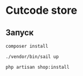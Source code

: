 # Cutcode store

## Запуск
```
composer install
```
```
./vendor/bin/sail up
```
```
php artisan shop:install
```
